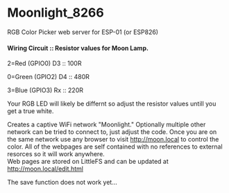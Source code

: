 # Moonlight_8266
RGB Color Picker web server for ESP-01 (or ESP826)
#### Wiring Circuit  :: Resistor values for Moon Lamp.
  
2=Red (GPIO0) D3   :: 100R

0=Green (GPIO2) D4  :: 480R

3=Blue (GPIO3) Rx   :: 220R

Your RGB LED will likely be differnt so adjust the resistor values untill you get a true white.

Creates a captive WiFi network "Moonlight." Optionally multiple other network can be tried to connect to, just
adjust the code. Once you are on the same network use any browser to visit http://moon.local to control the color.
All of the webpages are self contained with no references to external resorces so it will work anywhere.  
Web pages are stored on LittleFS and can be updated at http://moon.local/edit.html

The save function does not work yet...
